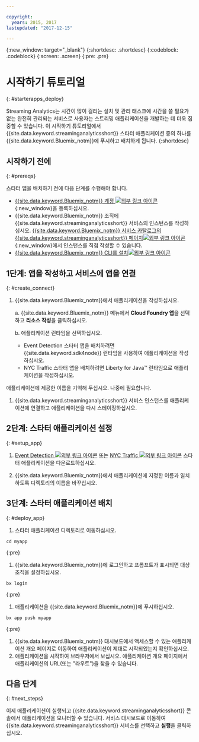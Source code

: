 ```yaml
---

copyright:
  years: 2015, 2017
lastupdated: "2017-12-15"

---
```


<!-- Attribute definitions -->
{:new_window: target="_blank"}
{:shortdesc: .shortdesc}
{:codeblock: .codeblock}
{:screen: .screen}
{:pre: .pre}

# 시작하기 튜토리얼
{: #starterapps_deploy}

Streaming Analytics는 시간이 많이 걸리는 설치 및 관리 태스크에 시간을 쓸 필요가 없는 완전히 관리되는 서비스로 사용자는 스트리밍 애플리케이션을 개발하는 데 더욱 집중할 수 있습니다. 이 시작하기 튜토리얼에서 {{site.data.keyword.streaminganalyticsshort}} 스타터 애플리케이션 중의 하나를 {{site.data.keyword.Bluemix_notm}}에 푸시하고 배치하게 됩니다.
{:shortdesc}


## 시작하기 전에
{: #prereqs}

스타터 앱을 배치하기 전에 다음 단계를 수행해야 합니다. 

* [{{site.data.keyword.Bluemix_notm}} 계정 ![외부 링크 아이콘](../../icons/launch-glyph.svg "외부 링크 아이콘")](https://console.{DomainName}/registration){:new_window}을 등록하십시오. 
* {{site.data.keyword.Bluemix_notm}} 조직에 {{site.data.keyword.streaminganalyticsshort}} 서비스의 인스턴스를 작성하십시오. [{{site.data.keyword.Bluemix_notm}} 서비스 카탈로그의 {{site.data.keyword.streaminganalyticsshort}} 페이지![외부 링크 아이콘](../../icons/launch-glyph.svg "외부 링크 아이콘")](https://console.{DomainName}/catalog/services/streaming-analytics/){:new_window}에서 인스턴스를 직접 작성할 수 있습니다.   
* [{{site.data.keyword.Bluemix_notm}} CLI를 설치![외부 링크 아이콘](../../icons/launch-glyph.svg "외부 링크 아이콘")](https://console.stage1.bluemix.net/docs/cloud-platform/cli/reference/bluemix_cli/download_cli.html#download_install)



## 1단계: 앱을 작성하고 서비스에 앱을 연결
{: #create_connect}

1. {{site.data.keyword.Bluemix_notm}}에서 애플리케이션을 작성하십시오.

    a. {{site.data.keyword.Bluemix_notm}} 메뉴에서 **Cloud Foundry 앱**을 선택하고 **리소스 작성**을 클릭하십시오.

    b. 애플리케이션 런타임을 선택하십시오. 
  	* Event Detection 스타터 앱을 배치하려면 {{site.data.keyword.sdk4node}} 런타임을 사용하여 애플리케이션을 작성하십시오.
  	* NYC Traffic 스타터 앱을 배치하려면 Liberty for Java™ 런타임으로 애플리케이션을 작성하십시오.

  애플리케이션에 제공한 이름을 기억해 두십시오. 나중에 필요합니다.
1. {{site.data.keyword.streaminganalyticsshort}} 서비스 인스턴스를 애플리케이션에 연결하고 애플리케이션을 다시 스테이징하십시오.

## 2단계: 스타터 애플리케이션 설정
{: #setup_app}

1. [Event Detection ![외부 링크 아이콘](../../icons/launch-glyph.svg "외부 링크 아이콘")](https://streams-github-samples.mybluemix.net/?get=QuickStart/EventDetection) 또는 [NYC Traffic ![외부 링크 아이콘](../../icons/launch-glyph.svg "외부 링크 아이콘")](https://streams-github-samples.mybluemix.net/?get=QuickStart/NYCTraffic) 스타터 애플리케이션을 다운로드하십시오. 

1. {{site.data.keyword.Bluemix_notm}}에서 애플리케이션에 지정한 이름과 일치하도록 디렉토리의 이름을 바꾸십시오.

## 3단계: 스타터 애플리케이션 배치
{: #deploy_app}

1. 스타터 애플리케이션 디렉토리로 이동하십시오. 
  <pre><code>cd myapp</code></pre>
  {:pre}

1. {{site.data.keyword.Bluemix_notm}}에 로그인하고 프롬프트가 표시되면 대상 조직을 설정하십시오.
  <pre><code>bx login</code></pre>
  {:pre}

1. 애플리케이션을 {{site.data.keyword.Bluemix_notm}}에 푸시하십시오.
  <pre><code>bx app push myapp</code></pre>
  {:pre}

1. {{site.data.keyword.Bluemix_notm}} 대시보드에서 액세스할 수 있는 애플리케이션 개요 페이지로 이동하여 애플리케이션이 제대로 시작되었는지 확인하십시오.
1. 애플리케이션을 시작하여 브라우저에서 보십시오. 애플리케이션 개요 페이지에서 애플리케이션의 URL(또는 "라우트")을 찾을 수 있습니다.

## 다음 단계
{: #next_steps}

이제 애플리케이션이 실행되고 {{site.data.keyword.streaminganalyticsshort}} 콘솔에서 애플리케이션을 모니터할 수 있습니다. 서비스 대시보드로 이동하여 {{site.data.keyword.streaminganalyticsshort}} 서비스를 선택하고 **실행**을 클릭하십시오. 
